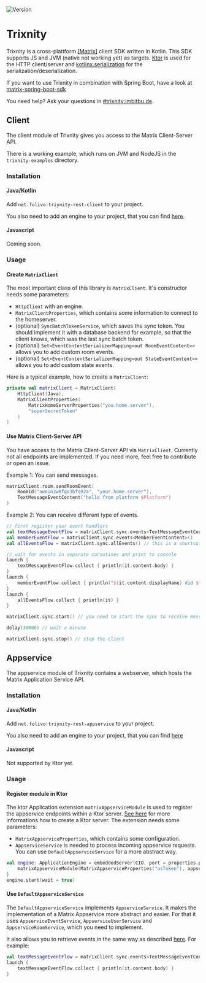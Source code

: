 ![Version](https://maven-badges.herokuapp.com/maven-central/net.folivo/trixnity-core/badge.svg)

# Trixnity

Trixnity is a cross-plattform [[Matrix]](matrix.org) client SDK written in Kotlin. This SDK supports JS and JVM (native
not working yet) as targets. [Ktor](https://github.com/ktorio/ktor) is used for the HTTP client/server and
[kotlinx.serialization](https://github.com/Kotlin/kotlinx.serialization) for the serialization/deserialization.

If you want to use Trixnity in combination with Spring Boot, have a look
at [matrix-spring-boot-sdk](https://github.com/benkuly/matrix-spring-boot-sdk)

You need help? Ask your questions in [#trixnity:imbitbu.de](https://matrix.to/#/#trixnity:imbitbu.de).

## Client

The client module of Trixnity gives you access to the Matrix Client-Server API.

There is a working example, which runs on JVM and NodeJS in the `trixnity-examples` directory.

### Installation

#### Java/Kotlin

Add `net.folivo:triynity-rest-client` to your project.

You also need to add an engine to your project, that you can find [here](https://ktor.io/docs/http-client-engines.html).

#### Javascript

Coming soon.

### Usage

#### Create `MatrixClient`

The most important class of this library is `MatrixClient`. It's constructor needs some parameters:

- `HttpClient` with an engine.
- `MatrixClientProperties`, which contains some information to connect to the homeserver.
- (optional) `SyncBatchTokenService`, which saves the sync token. You should implement it with a database backend for
  example, so that the client knows, which was the last sync batch token.
- (optional) `Set<EventContentSerializerMapping<out RoomEventContent>>` allows you to add custom room events.
- (optional) `Set<EventContentSerializerMapping<out StateEventContent>>` allows you to add custom state events.

Here is a typical example, how to create a `MatrixClient`:

```kotlin
private val matrixClient = MatrixClient(
    HttpClient(Java),
    MatrixClientProperties(
        MatrixHomeServerProperties("you.home.server"),
        "superSecretToken"
    )
)
```

#### Use Matrix Client-Server API

You have access to the Matrix Client-Server API via `MatrixClient`. Currently not all endpoints are implemented. If you
need more, feel free to contribute or open an issue.

Example 1: You can send messages.

```kotlin
matrixClient.room.sendRoomEvent(
    RoomId("awoun3w8fqo3bfq92a", "your.home.server"),
    TextMessageEventContent("hello from platform $Platform")
)
```

Example 2: You can receive different type of events.

```kotlin
// first register your event handlers
val textMessageEventFlow = matrixClient.sync.events<TextMessageEventContent>()
val memberEventFlow = matrixClient.sync.events<MemberEventContent>()
val allEventsFlow = matrixClient.sync.allEvents() // this is a shortcut for .events<EventContent>()

// wait for events in separate coroutines and print to console
launch {
    textMessageEventFlow.collect { println(it.content.body) }
}
launch {
    memberEventFlow.collect { println("${it.content.displayName} did ${it.content.membership}") }
}
launch {
    allEventsFlow.collect { println(it) }
}

matrixClient.sync.start() // you need to start the sync to receive messages

delay(30000) // wait a minute

matrixClient.sync.stop() // stop the client
```

## Appservice

The appservice module of Trixnity contains a webserver, which hosts the Matrix Application Service API.

### Installation

#### Java/Kotlin

Add `net.folivo:triynity-rest-appservice` to your project.

You also need to add an engine to your project, that you can find [here](https://ktor.io/docs/engines.html)

#### Javascript

Not supported by Ktor yet.

### Usage

#### Register module in Ktor

The ktor Application extension `matrixAppserviceModule` is used to register the appservice endpoints within a Ktor
server. [See here](https://ktor.io/docs/create-server.html) for more informations how to create a Ktor server. The
extension needs some parameters:

- `MatrixAppserviceProperties`, which contains some configuration.
- `AppserviceService` is needed to process incoming appservice requests. You can use `DefaultAppserviceService` for a
  more abstract way.

```kotlin
val engine: ApplicationEngine = embeddedServer(CIO, port = properties.port) {
    matrixAppserviceModule(MatrixAppserviceProperties("asToken"), appserviceService)
}
engine.start(wait = true)
```

#### Use `DefaultAppserviceService`

The `DefaultAppserviceService` implements `AppserviceService`. It makes the implementation of a Matrix Appservice more
abstract and easier. For that it uses `AppserviceEventService`, `AppserviceUserService` and `AppserviceRoomService`,
which you need to implement.

It also allows you to retrieve events in the same way as described [here](#use-matrix-client-server-api). For example:

```kotlin
val textMessageEventFlow = matrixClient.sync.events<TextMessageEventContent>()
launch {
    textMessageEventFlow.collect { println(it.content.body) }
}
```